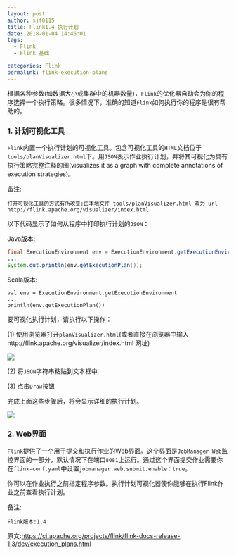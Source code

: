 ```yaml
---
layout: post
author: sjf0115
title: Flink1.4 执行计划
date: 2018-01-04 14:46:01
tags:
  - Flink
  - Flink 基础

categories: Flink
permalink: flink-execution-plans
---
```


根据各种参数(如数据大小或集群中的机器数量)，`Flink`的优化器自动会为你的程序选择一个执行策略。很多情况下，准确的知道`Flink`如何执行你的程序是很有帮助的。

### 1. 计划可视化工具

`Flink`内置一个执行计划的可视化工具。包含可视化工具的`HTML`文档位于`tools/planVisualizer.html`下。用`JSON`表示作业执行计划，并将其可视化为具有执行策略完整注释的图(visualizes it as a graph with complete annotations of execution strategies)。

备注:
```
打开可视化工具的方式有所改变:由本地文件 tools/planVisualizer.html 改为 url http://flink.apache.org/visualizer/index.html
```

以下代码显示了如何从程序中打印执行计划的`JSON`：

Java版本:
```java
final ExecutionEnvironment env = ExecutionEnvironment.getExecutionEnvironment();
...
System.out.println(env.getExecutionPlan());
```
Scala版本:
```
val env = ExecutionEnvironment.getExecutionEnvironment
...
println(env.getExecutionPlan())
```

要可视化执行计划，请执行以下操作：

(1) 使用浏览器打开`planVisualizer.html`(或者直接在浏览器中输入http://flink.apache.org/visualizer/index.html 网址)

![](https://github.com/sjf0115/PubLearnNotes/blob/master/image/Flink/Flink%20%E6%89%A7%E8%A1%8C%E8%AE%A1%E5%88%92-2.png?raw=true)

(2) 将`JSON`字符串粘贴到文本框中

(3) 点击`Draw`按钮

完成上面这些步骤后，将会显示详细的执行计划。

![](https://github.com/sjf0115/PubLearnNotes/blob/master/image/Flink/Flink%20%E6%89%A7%E8%A1%8C%E8%AE%A1%E5%88%92-1.png?raw=true)

### 2. Web界面

`Flink`提供了一个用于提交和执行作业的Web界面。这个界面是`JobManager Web`监控界面的一部分，默认情况下在端口`8081`上运行。通过这个界面提交作业需要你在`flink-conf.yaml`中设置`jobmanager.web.submit.enable：true`。

你可以在作业执行之前指定程序参数。执行计划可视化器使你能够在执行Flink作业之前查看执行计划。


备注:
```
Flink版本:1.4
```

原文:https://ci.apache.org/projects/flink/flink-docs-release-1.3/dev/execution_plans.html
